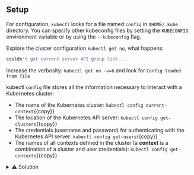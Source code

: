 ## Setup

For configuration, `kubectl` looks for a file named `config` in `$HOME/.kube` directory. You can specify other kubeconfig files by setting the `KUBECONFIG` environment variable or by using the `--kubeconfig` flag.

Explore the cluster configuration `kubectl get no`, what happens:
```bash
couldn't get current server API group list...
```
Increase the verbosity: `kubectl get no -v=6` and look for `Config loaded from file` 

kubectl `config` file stores all the information necessary to interact with a Kubernetes cluster:
- The name of the Kubernetes cluster: `kubectl config current-context`{{copy}}
- The location of the Kubernetes API server: `kubectl config get-clusters`{{copy}} 
- The credentials (username and password) for authenticating with the Kubernetes API server: `kubectl config get-users`{{copy}} 
- The names of all contexts defined in the cluster (a **context** is a combination of a cluster and user credentials): `kubectl config get-contexts`{{copy}} 
 
<details>
<summary>⚠️ Solution</summary>
Move back the original config: <code>mv ~/.kube/bkp.config ~/.kube/config</code>
<br>
Change the context: <code>kubectl config use-context kubernetes-admin@kubernetes<context_name></code>
<br>
</details>
